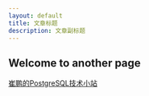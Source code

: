 ```yaml
---
layout: default
title: 文章标题
description: 文章副标题
---
```


## Welcome to another page

[崔鹏的PostgreSQL技术小站](./)
